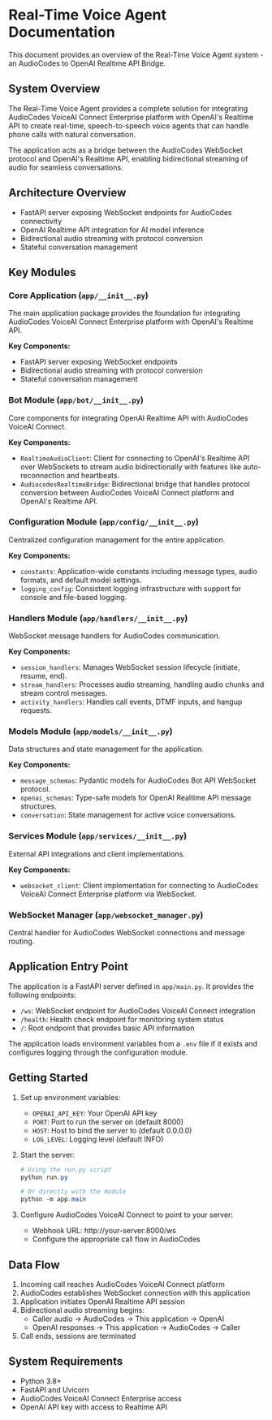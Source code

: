 # Real-Time Voice Agent Documentation

This document provides an overview of the Real-Time Voice Agent system - an AudioCodes to OpenAI Realtime API Bridge.

## System Overview

The Real-Time Voice Agent provides a complete solution for integrating AudioCodes VoiceAI Connect Enterprise platform with OpenAI's Realtime API to create real-time, speech-to-speech voice agents that can handle phone calls with natural conversation.

The application acts as a bridge between the AudioCodes WebSocket protocol and OpenAI's Realtime API, enabling bidirectional streaming of audio for seamless conversations.

## Architecture Overview

- FastAPI server exposing WebSocket endpoints for AudioCodes connectivity
- OpenAI Realtime API integration for AI model inference
- Bidirectional audio streaming with protocol conversion
- Stateful conversation management

## Key Modules

### Core Application (`app/__init__.py`)

The main application package provides the foundation for integrating AudioCodes VoiceAI Connect Enterprise platform with OpenAI's Realtime API.

**Key Components:**
- FastAPI server exposing WebSocket endpoints
- Bidirectional audio streaming with protocol conversion
- Stateful conversation management

### Bot Module (`app/bot/__init__.py`)

Core components for integrating OpenAI Realtime API with AudioCodes VoiceAI Connect.

**Key Components:**
- `RealtimeAudioClient`: Client for connecting to OpenAI's Realtime API over WebSockets to stream audio bidirectionally with features like auto-reconnection and heartbeats.
- `AudiocodesRealtimeBridge`: Bidirectional bridge that handles protocol conversion between AudioCodes VoiceAI Connect platform and OpenAI's Realtime API.

### Configuration Module (`app/config/__init__.py`)

Centralized configuration management for the entire application.

**Key Components:**
- `constants`: Application-wide constants including message types, audio formats, and default model settings.
- `logging_config`: Consistent logging infrastructure with support for console and file-based logging.

### Handlers Module (`app/handlers/__init__.py`)

WebSocket message handlers for AudioCodes communication.

**Key Components:**
- `session_handlers`: Manages WebSocket session lifecycle (initiate, resume, end).
- `stream_handlers`: Processes audio streaming, handling audio chunks and stream control messages.
- `activity_handlers`: Handles call events, DTMF inputs, and hangup requests.

### Models Module (`app/models/__init__.py`)

Data structures and state management for the application.

**Key Components:**
- `message_schemas`: Pydantic models for AudioCodes Bot API WebSocket protocol.
- `openai_schemas`: Type-safe models for OpenAI Realtime API message structures.
- `conversation`: State management for active voice conversations.

### Services Module (`app/services/__init__.py`)

External API integrations and client implementations.

**Key Components:**
- `websocket_client`: Client implementation for connecting to AudioCodes VoiceAI Connect Enterprise platform via WebSocket.

### WebSocket Manager (`app/websocket_manager.py`)

Central handler for AudioCodes WebSocket connections and message routing.

## Application Entry Point

The application is a FastAPI server defined in `app/main.py`. It provides the following endpoints:

- `/ws`: WebSocket endpoint for AudioCodes VoiceAI Connect integration
- `/health`: Health check endpoint for monitoring system status
- `/`: Root endpoint that provides basic API information

The application loads environment variables from a `.env` file if it exists and configures logging through the configuration module.

## Getting Started

1. Set up environment variables:
   - `OPENAI_API_KEY`: Your OpenAI API key
   - `PORT`: Port to run the server on (default 8000)
   - `HOST`: Host to bind the server to (default 0.0.0.0)
   - `LOG_LEVEL`: Logging level (default INFO)

2. Start the server:
   ```powershell
   # Using the run.py script
   python run.py
   
   # Or directly with the module
   python -m app.main
   ```

3. Configure AudioCodes VoiceAI Connect to point to your server:
   - Webhook URL: http://your-server:8000/ws
   - Configure the appropriate call flow in AudioCodes

## Data Flow

1. Incoming call reaches AudioCodes VoiceAI Connect platform
2. AudioCodes establishes WebSocket connection with this application
3. Application initiates OpenAI Realtime API session
4. Bidirectional audio streaming begins:
   - Caller audio → AudioCodes → This application → OpenAI
   - OpenAI responses → This application → AudioCodes → Caller
5. Call ends, sessions are terminated

## System Requirements

- Python 3.8+
- FastAPI and Uvicorn
- AudioCodes VoiceAI Connect Enterprise access
- OpenAI API key with access to Realtime API
